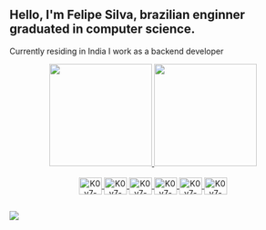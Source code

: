 ## Hello, I'm Felipe Silva, brazilian enginner graduated in computer science.

Currently residing in India I work as a backend developer

<div align="center">
  <a href="https://github.com/K0v7">
  <img height="180em" src="https://github-readme-stats.vercel.app/api?username=K0v7&show_icons=true&theme=dark&include_all_commits=true&count_private=true"/>
  <img height="180em" src="https://github-readme-stats.vercel.app/api/top-langs/?username=K0v7&layout=compact&langs_count=7&theme=dark"/>
</div>
  
<div style="display: inline_block" align="center"> <br>
  <img align="center" alt="K0v7-Java" height="30" width="40" src="https://cdn.jsdelivr.net/gh/devicons/devicon/icons/java/java-original-wordmark.svg">
  <img align="center" alt="K0v7-Java" height="30" width="40" src="https://cdn.jsdelivr.net/gh/devicons/devicon/icons/javascript/javascript-original.svg">
  <img align="center" alt="K0v7-Java" height="30" width="40" src="https://cdn.jsdelivr.net/gh/devicons/devicon/icons/react/react-original.svg">
  <img align="center" alt="K0v7-Java" height="30" width="40" src="https://cdn.jsdelivr.net/gh/devicons/devicon/icons/nodejs/nodejs-original-wordmark.svg">
  <img align="center" alt="K0v7-Java" height="30" width="40" src="https://cdn.jsdelivr.net/gh/devicons/devicon/icons/python/python-original-wordmark.svg">
  <img align="center" alt="K0v7-Java" height="30" width="40" src="https://cdn.jsdelivr.net/gh/devicons/devicon/icons/oracle/oracle-original.svg">
  
  
</div>
  
  ##
 
<div> 
 
  <a href="https://www.linkedin.com/in/K0v7" target="_blank"><img src="https://img.shields.io/badge/-LinkedIn-%230077B5?style=for-the-badge&logo=linkedin&logoColor=white" target="_blank"></a> 
 
 
</div>
